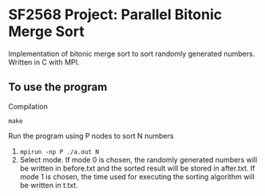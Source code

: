 # SF2568 Project: Parallel Bitonic Merge Sort

Implementation of bitonic merge sort to sort randomly generated numbers.  
Written in C with MPI.

## To use the program

Compilation

`make`

Run the program using P nodes to sort N numbers
1. `mpirun -np P ./a.out N`
2. Select mode. If mode 0 is chosen, the randomly generated numbers will be written in before.txt and the sorted result will be stored in after.txt. If mode 1 is chosen, the time used for executing the sorting algorithm will be written in t.txt.

